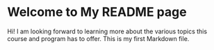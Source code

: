 # Welcome to My README page

Hi!  I am looking forward to learning more about the various topics this course and program has to offer. This is my first Markdown file.  

